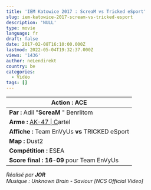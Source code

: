 ```yaml
---
title: 'IEM Katowice 2017 : ScreaM vs Tricked eSport'
slug: iem-katowice-2017-scream-vs-tricked-esport
description: 'NULL'
type: movie
language: fr
draft: false
date: 2017-02-08T16:10:00.000Z
lastmod: 2022-05-04T19:32:37.000Z
views: '1436'
author: neLendirekt
country: be
categories:
  - Vidéo
tags: []
---
```

| **Action :** ACE                                                                                                                        |
| --------------------------------------------------------------------------------------------------------------------------------------- |
| **Par :** Adil "**ScreaM** " Benrlitom                                                                                                  |
| **Arme :** [AK-47 \| C](https://steamcommunity.com/market/listings/730/AK-47%20%7C%20Fire%20Serpent%20%28Field-Tested%29?l=french)artel |
| **Affiche :** Team EnVyUs **vs** TRICKED eSport                                                                                         |
| **Map :** Dust2                                                                                                                         |
| **Compétition :** ESEA                                                                                                                  |
| **Score final : 16**\-**09** pour Team EnVyUs                                                                                           |

  
_Réalisé par **JOR**_  
_Musique : Unknown Brain - Saviour \[NCS Official Video\]_
